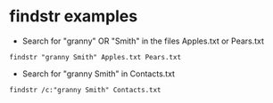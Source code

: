 # findstr examples

+ Search for "granny" OR "Smith" in the files Apples.txt or Pears.txt
```
findstr "granny Smith" Apples.txt Pears.txt 
```

+ Search for "granny Smith" in Contacts.txt
```
findstr /c:"granny Smith" Contacts.txt
```
